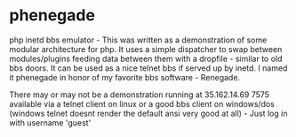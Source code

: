 # phenegade
php inetd bbs emulator - 
This was written as a demonstration of some modular architecture for php. 
It uses a simple dispatcher to swap between modules/plugins feeding data between them with a dropfile - similar to old bbs doors. 
It can be used as a nice telnet bbs if served up by inetd. 
I named it phenegade in honor of my favorite bbs software - Renegade. 

There may or may not be a demonstration running at 35.162.14.69 7575 available via a telnet client on linux or a good bbs client on windows/dos (windows telnet doesnt render the default ansi very good at all) - Just log in with username 'guest'
